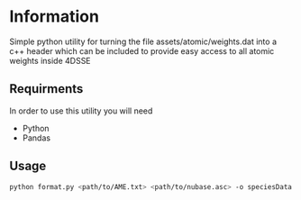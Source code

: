 # Information
Simple python utility for turning the file assets/atomic/weights.dat into a c++ header which can be included to provide easy access to all atomic weights inside 4DSSE

## Requirments
In order to use this utility you will need

- Python
- Pandas

## Usage
```bash
python format.py <path/to/AME.txt> <path/to/nubase.asc> -o speciesData.h
```
